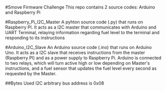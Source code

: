 #Smove Firmware Challenge
This repo contains 2 source codes: Arduino and Raspberry Pi

#Raspberry_Pi_I2C_Master
A pyhton source code (.py) that runs on Raspberry PI. It acts as a I2C master that communicates with Arduino and UART Terminal, relaying information regarding fuel level to the terminal and responding to its instructions
  
#Arduino_I2C_Slave
An Arduino source code (.ino) that runs on Arduino Uno. It acts as a I2C slave that receives instructions from the master (Raspberry      PI) and as a power supply to Raspberry Pi. Arduino is connected to two relays, which will turn active high or low depending on            Master's instructions, and a fuel sensor that updates the fuel level every second as requested by the Master.

##Bytes Used
I2C arbitrary bus address is 0x08

